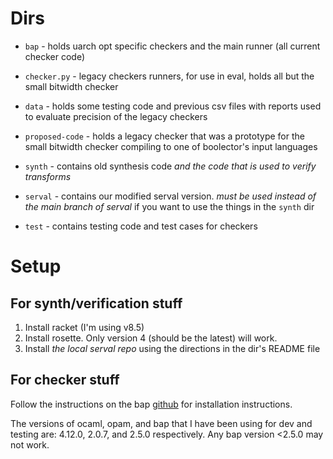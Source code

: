 # Dirs

* `bap` - holds uarch opt specific checkers and the main runner (all
  current checker code)

* `checker.py` - legacy checkers runners, for use in eval, holds all
  but the small bitwidth checker
  
* `data` - holds some testing code and previous csv files with reports
  used to evaluate precision of the legacy checkers 
  
* `proposed-code` - holds a legacy checker that was a prototype for the
  small bitwidth checker compiling to one of boolector's input languages
  
* `synth` - contains old synthesis code _and the code that is used to
  verify transforms_
  
* `serval` - contains our modified serval version. _must be used
  instead of the main branch of serval_ if you want to use the things
  in the `synth` dir
  
* `test` - contains testing code and test cases for checkers

# Setup

## For synth/verification stuff

1. Install racket (I'm using v8.5)
2. Install rosette. Only version 4 (should be the latest) will work.
3. Install _the local serval repo_ using the directions in the dir's
   README file
   
## For checker stuff

Follow the instructions on the bap
[github](https://github.com/BinaryAnalysisPlatform/bap) for
installation instructions. 
   
The versions of ocaml, opam, and bap that I have been using for dev
and testing are: 4.12.0, 2.0.7, and 2.5.0 respectively. Any bap
version <2.5.0 may not work.
